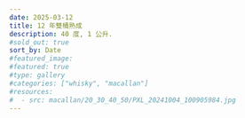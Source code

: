 ```yaml
---
date: 2025-03-12
title: 12 年雙桶熟成
description: 40 度, 1 公升.
#sold_out: true
sort_by: Date
#featured_image: 
#featured: true
#type: gallery
#categories: ["whisky", "macallan"]
#resources:
#  - src: macallan/20_30_40_50/PXL_20241004_100905984.jpg
---
```

